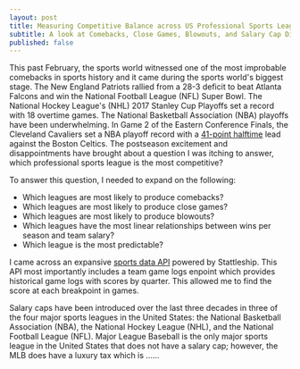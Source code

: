 ```yaml
---
layout: post
title: Measuring Competitive Balance across US Professional Sports Leagues Using R
subtitle: A look at Comebacks, Close Games, Blowouts, and Salary Cap Disparity
published: false
---
```


This past February, the sports world witnessed one of the most improbable comebacks in sports history and it came during the sports world's biggest stage. The New England Patriots rallied from a 28-3 deficit to beat Atlanta Falcons and win the National Football League (NFL) Super Bowl. The National Hockey League's (NHL) 2017 Stanley Cup Playoffs set a record with 18 overtime games. The National Basketball Association (NBA) playoffs have been underwhelming. In Game 2 of the Eastern Conference Finals, the Cleveland Cavaliers set a NBA playoff record with a <a href="https://streamable.com/kddo0" target="_blank">41-point halftime</a> lead against the Boston Celtics. The postseason excitement and disappointments have brought about a question I was itching to answer, which professional sports league is the most competitive? 

To answer this question, I needed to expand on the following:

-  Which leagues are most likely to produce comebacks? 
-  Which leagues are most likely to produce close games? 
-  Which leagues are most likely to produce blowouts? 
-  Which leagues have the most linear relationships between wins per season and team salary?
-  Which league is the most predictable? 

I came across an expansive <a href="http://developers.stattleship.com/" target="_blank">sports data API</a> powered by Stattleship. This API most importantly includes a team game logs enpoint which provides historical game logs with scores by quarter. This allowed me to find the score at each breakpoint in games. 





Salary caps have been introduced over the last three decades in three of the four major sports leagues in the United States: the National Basketball Association (NBA), the National Hockey League (NHL), and the National Football League (NFL). Major League Baseball is the only major sports league in the United States that does not have a salary cap; however, the MLB does have a luxury tax which is ...... 

